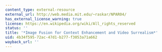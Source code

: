 ```yaml
---
content_type: external-resource
external_url: http://web.media.mit.edu/~raskar/NPAR04/
has_external_license_warning: true
license: https://en.wikipedia.org/wiki/All_rights_reserved
status: ''
title: '*Image Fusion for Context Enhancement and Video Surrealism*'
uid: 4b34f595-72ac-47d1-b277-f3053a71a662
wayback_url: ''
---
```

